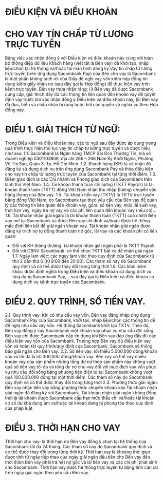 # ĐIỀU KIỆN  VÀ ĐIỀU KHOẢN
# CHO VAY  TÍN CHẤP TỪ LƯƠNG  TRỰC  TUYẾN
Bằng việc xác nhận đồng ý với Điều kiện và điều khoản này cùng với toàn bộ thông điệp dữ liệu
Khách hàng (viết tắt là Bên vay) đã khởi tạo, nhập liệu/chọn tại hệ thống và/hoặc tại màn hình đăng
ký Vay tín chấp từ lương trực tuyến (trên ứng dụng Sacombank Pay) của Bên cho vay là Sacombank
là một phần không tách rời của Giấy đề nghị vay vốn kiêm hợp đồng tín dụng kiêm giấy nhận nợ
(sau đây gọi là Hợp đồng) để thực hiện vay trên kênh trực tuyến. Bên vay thừa nhận rằng: (i) Bên
vay đã được Sacombank cung cấp, giải thích đầy đủ các thông tin liên quan đến khoản vay để quyết
định vay trước khi xác nhận đồng ý Điều kiện và điều khoản này, (ii) Bên vay đã đọc, hiểu và chấp
nhận bị ràng buộc bởi các quyền và nghĩa vụ theo Hợp đồng này.
# ĐIỀU 1. GIẢI THÍCH TỪ NGỮ:
Trong Điều kiện và điều khoản này, các từ ngữ sau đây được áp dụng trong quá trình thực hiện thủ
tục vay tín chấp từ lương trực tuyến và được hiểu như sau:
1.1. Sacombank là Ngân hàng TMCP Sài Gòn Thương Tín, mã số doanh nghiệp 0301103908, địa
chỉ 266 – 268 Nam Kỳ Khởi Nghĩa, Phường Võ Thị Sáu, Quận 3, Tp. Hồ Chí Minh.
1.2. Khách hàng (KH) là cá nhân đã đăng ký sử dụng dịch vụ trên ứng dụng Sacombank Pay và
thỏa điều kiện cho vay tín chấp từ lương trực tuyến của Sacombank tại từng thời điểm.
1.3. Điểm giao dịch là các Chi nhánh và Phòng giao dịch của Sacombank trên lãnh thổ Việt Nam.
1.4. Tài khoản thanh toán chi lương (TKTT Payroll) là tài khoản thanh toán (TKTT) đồng Việt
Nam nhận thu nhập (lương) chuyển vào hàng tháng của Bên vay.
1.5. Tài khoản tiền vay (TKTV) là TKTV trực tuyến bằng đồng Việt Nam, do Sacombank tạo theo
yêu cầu của Bên vay để quản lý các thông tin liên quan đến khoản vay, gồm: số tiền vay, mức
lãi suất vay, thời hạn vay, ngày trả nợ vay và các phí liên quan đến khoản vay (nếu có)…
1.6. Tài khoản nhận giải ngân: là tài khoản thanh toán (TKTT) của chính Bên vay mở tại
Sacombank và được Bên vay chỉ định và/hoặc được hệ thống mặc định liên kết để giải ngân
khoản vay. Tài khoản nhận giải ngân được đăng ký trích nợ tự động thanh toán nợ gốc, lãi vay
và các khoản phí có liên quan:
- Đối với KH thông thường: tài khoản nhận giải ngân phải là TKTT Payroll.
- Đối với CBNV Sacombank: có thể chọn TKTT bất kỳ để nhận giải ngân.
1.7. Ngày làm việc: các ngày làm việc theo quy định của Sacombank từ thứ 2 đến thứ 6 (từ 9:00
đến 20:00). Các tham số này do Sacombank quy định và có thể được thay đổi trong từng thời
1.8. Các khái niệm khác: được định nghĩa trong Điều kiện và điều khoản sử dụng dịch vụ ứng dụng
Sacombank Pay,... sau đây gọi là Điều kiện và điều khoản sử dụng dịch vụ kênh trực tuyến
của Sacombank.
# ĐIỀU 2. QUY TRÌNH, SỐ TIỀN VAY.
2.1. Quy trình vay: Khi có nhu cầu vay vốn, Bên vay đăng nhập ứng dụng Sacombank Pay của
Sacombank, khởi tạo, nhập liệu/chọn các thông tin để đề nghị nhu cầu vay vốn. Hệ thống
Sacombank khởi tạo TKTV. Theo đó, Bên vay đồng ý vay Sacombank một khoản vay phục
vụ nhu cầu đời sống. Bên vay chỉ được Sacombank cấp tín dụng khi Bên vay đáp ứng đầy đủ
các điều kiện vay vốn của Sacombank. Trường hợp Bên vay đủ điều kiện vay vốn và hoàn tất
quy trình/quy định của Sacombank, Sacombank sẽ thông báo giải ngân cho Bên vay.
2.2. Số tiền vay: tối thiểu 5.000.000 đồng/khoản vay và tối đa là 50.000.000 đồng/khoản vay. Bên
vay có thể vay nhiều khoản vay của sản phẩm nhưng tổng dư nợ theo sản phẩm này không
vượt quá số tiền vay tối đa và tổng dư nợ cho vay đối với mục đích vay vốn phục vụ nhu cầu
đời sống bằng phương tiện điện tử tại Sacombank không vượt quá 100.000.000 đồng tại một
thời điểm. Các tham số này do Sacombank quy định và có thể được thay đổi trong từng thời
2.3. Phương thức giải ngân: Bên vay nhận tiền vay bằng phương thức chuyển khoản vào Tài khoản
nhận giải ngân đã đăng ký với Sacombank. Tài khoản nhận giải ngân không đồng thời là tài
khoản được Sacombank cấp hạn mức thấu chi và/hoặc tài khoản có số dư khả dụng âm và/hoặc
tài khoản đang bị phong tỏa theo quy định của pháp luật.
# ĐIỀU 3. THỜI HẠN CHO VAY
Thời hạn cho vay: là thời hạn do Bên vay đồng ý chọn tại hệ thống của Sacombank tối đa 24
tháng. Các tham số này do Sacombank quy định và có thể được thay đổi trong từng thời kỳ.
Thời hạn vay là khoảng thời gian được tính từ ngày tiếp theo của ngày giải ngân đầu tiên cho
Bên vay đến thời điểm Bên vay phải trả hết nợ gốc và lãi tiền vay và các chi phí phát sinh cho
Sacombank. Thời hạn vay được hệ thống trực tuyến tự động tính căn cứ trên ngày giải ngân
theo yêu cầu Bên vay.